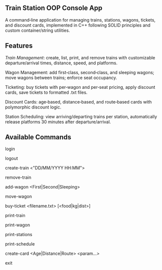 ## **Train Station OOP Console App**

A command‑line application for managing trains, stations, wagons, tickets, and discount cards, implemented in C++ following SOLID principles and custom container/string utilities.

## **Features**

*Train Management*: create, list, print, and remove trains with customizable departure/arrival times, distance, speed, and platforms.

Wagon Management: add first‑class, second‑class, and sleeping wagons; move wagons between trains; enforce seat occupancy.

Ticketing: buy tickets with per‑wagon and per‑seat pricing, apply discount cards, save tickets to formatted .txt files.

Discount Cards: age‑based, distance‑based, and route‑based cards with polymorphic discount logic.

Station Scheduling: view arriving/departing trains per station, automatically release platforms 30 minutes after departure/arrival.

## **Available Commands**

login <user> <password>

logout

create-train <start> <end> <distance> <speed> <"DD/MM/YYYY HH:MM">

remove-train <trainID>

add-wagon <trainID> <First|Second|Sleeping>

move-wagon <srcTrainID> <wagonID> <dstTrainID>

buy-ticket <trainID> <wagonID> <seat> <filename.txt> [<food|kg|dist>]

print-train <trainID>

print-wagon <trainID> <wagonID>

print-stations

print-schedule <stationName>

create-card <Age|Distance|Route> <param…>

exit
